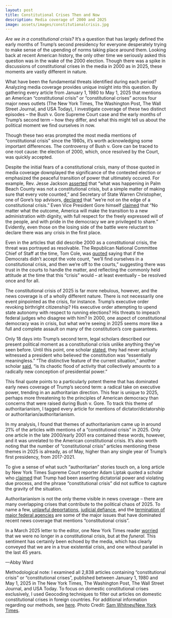 ```yaml
---
layout: post
title: Constitutional Crises Then and Now
description: Media coverage of 2000 and 2025
image: assets/images/constitutionalcrisis.jpg
---
```


<i>Are we in a constitutional crisis?</i> It’s a question that has largely defined the early months of Trump’s second presidency for everyone desperately trying to make sense of the upending of norms taking place around them. Looking back at recent American history, the only other time we seriously asked this question was in the wake of the 2000 election. Though there was a spike in discussions of constitutional crises in the media in 2000 as in 2025, these moments are vastly different in nature. 

What have been the fundamental threats identified during each period? Analyzing media coverage provides unique insight into this question. By gathering every article from January 1, 1980 to May 1, 2025 that mentions an American “constitutional crisis” or “constitutional crises” across four major news outlets (The New York Times, The Washington Post, The Wall Street Journal, and USA Today), I investigate coverage of these two distinct episodes – the Bush v. Gore Supreme Court case and the early months of Trump’s second term – how they differ, and what this might tell us about the political moment we find ourselves in now. 

Though these two eras prompted the most media mentions of “constitutional crisis” since the 1980s, it’s worth acknowledging some important differences. The controversy of Bush v. Gore can be traced to one root cause: the election of 2000, which, once resolved by the Court, was quickly accepted. 

Despite the initial fears of a constitutional crisis, many of those quoted in media coverage downplayed the significance of the contested election or emphasized the peaceful transition of power that ultimately occured. For example, Rev. Jesse Jackson <a href="https://www.nytimes.com/2000/11/14/us/counting-vote-absentee-ballots-palm-beach-county-voters-lawsuits-delayed-recusal.html"><u>asserted</u></a> that “what was happening in Palm Beach County was not a constitutional crisis, but a simple matter of making sure that every vote counted,” and Secretary of State Warren Christopher, one of Gore’s top advisors, <a href="https://www.wsj.com/articles/SB9737311051366814"><u>declared</u></a> that “we’re not on the edge of a constitutional crisis.” Even Vice President Gore himself <a href="https://www.nytimes.com/2000/11/09/us/the-2000-elections-gore-expresses-gratitude.html"><u>claimed</u></a> that “No matter what the outcome, America will make the transition to a new administration with dignity, with full respect for the freely expressed will of the people, and with pride in the democracy we are privileged to share.” Evidently, even those on the losing side of the battle were reluctant to declare there was any crisis in the first place.

Even in the articles that did describe 2000 as a constitutional crisis, the threat was portrayed as resolvable. The Republican National Committee Chief of Staff at the time, Tom Cole, was <a href="https://www.wsj.com/articles/SB973729754947147309"><u>quoted</u></a> saying that if the Democrats didn’t accept the vote count, “we’ll find ourselves in a constitutional crisis, and then we’re off to the courts,” suggesting there was trust in the courts to handle the matter, and reflecting the commonly held attitude at the time that this “crisis” would – at least eventually – be resolved once and for all.   

The constitutional crisis of 2025 is far more nebulous, however, and the news coverage is of a wholly different nature. There is not necessarily one event pinpointed as the crisis, for instance. Trump’s executive order revoking birthright citizenship? His executive order attempting to upend state autonomy with respect to running elections? His threats to impeach federal judges who disagree with him? In 2000, one aspect of constitutional democracy was in crisis, but what we’re seeing in 2025 seems more like a full and complete assault on many of the constitution’s core guarantees.

Only 18 days into Trump’s second term, legal scholars described our present political moment as a constitutional crisis unlike anything they’ve seen before. Until this point, one scholar <a href="https://www.nytimes.com/2025/02/10/us/politics/trump-constitutional-crisis.html"><u>stated</u></a>, they had never actually witnessed a president who believed the constitution was “essentially meaningless.” “The distinctive feature of the current situation,” another scholar <a href="https://www.nytimes.com/2025/02/10/us/politics/trump-constitutional-crisis.html"><u>said</u></a>, “is its chaotic flood of activity that collectively amounts to a radically new conception of presidential power.”

This final quote points to a particularly potent theme that has dominated early news coverage of Trump’s second term: a radical take on executive power, trending in an authoritarian direction. This fear is unique to 2025, perhaps more threatening to the principles of American democracy than concerns that were raised during Bush v. Gore. To track this theme of authoritarianism, I tagged every article for mentions of dictator/dictatorship or authoritarian/authoritarianism. 

In my analysis, I found that themes of authoritarianism came up in around 21% of the articles with mentions of a “constitutional crisis” in 2025. Only one article in the late 2000/early 2001 era contained these words, however, and it was unrelated to the American constitutional crisis. It’s also worth noting that the number of “constitutional crisis” articles mentioning these themes in 2025 is already, as of May, higher than any single year of Trump’s first presidency, from 2017-2021. 

To give a sense of what such “authoritarian” stories touch on, a long article by New York Times Supreme Court reporter Adam Liptak quoted a scholar who <a href="https://www.nytimes.com/2025/03/19/us/politics/trump-deportations-constitutional-crisis-impeachment.html"><u>claimed</u></a> that Trump had been asserting dictatorial power and violating due process, and the phrase “constitutional crisis” did not suffice to capture the gravity of the situation. 

Authoritarianism is not the only theme visible in news coverage – there are many overlapping crises that contribute to the political chaos of 2025. To name a few, <a href="https://www.nytimes.com/2025/03/18/us/politics/judge-boasberg-trump-deportation-flights.html"><u>unlawful deportations</u></a>, <a href="https://www.nytimes.com/2025/03/19/us/politics/trump-deportations-constitutional-crisis-impeachment.html"><u>judicial defiance</u></a>, and the <a href="https://www.nytimes.com/2025/02/12/opinion/trump-constitutional-crisis.html"><u>termination of major federal agencies</u></a> are some of the major issues that have dominated recent news coverage that mentions “constitutional crisis”. 

In a March 2025 letter to the editor, one New York Times reader <a href="https://www.nytimes.com/2025/03/24/opinion/trump-boasberg-judges-constitution.html"><u>worried</u></a> that we were no longer in a constitutional crisis, but at the <i>funeral</i>. This sentiment has certainly been echoed by the media, which has clearly conveyed that we are in a true existential crisis, and one without parallel in the last 45 years. 

—Abby Ward

Methodological note: I examined all 2,838 articles containing “constitutional crisis” or “constitutional crises”, published between January 1, 1980 and May 1, 2025 in The New York Times, The Washington Post, The Wall Street Journal, and USA Today. To focus on domestic constitutional crises exclusively, I used Geocoding techniques to filter out articles on domestic constitutional crises in foreign countries. For additional information regarding our methods, see <a href="https://www.mediaandminorities.org/methods/"><u>here</u></a>. Photo Credit: <a href="https://www.nytimes.com/2025/03/24/opinion/trump-boasberg-judges-constitution.html"><u>Sam Whitney/New York Times</u></a>.